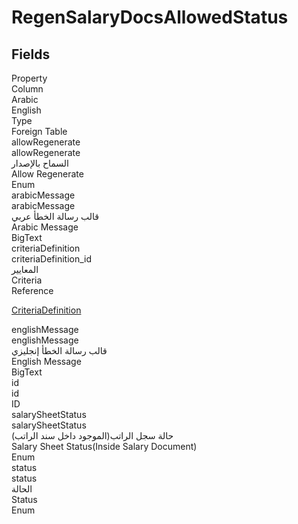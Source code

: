 
<div class='tableName'>


# RegenSalaryDocsAllowedStatus
</div>


<ContentFilter/>

<div class='searchable'>

## Fields

<div class="nama-table">
<div class="row header-row">
<div class="cell">Property</div>
<div class="cell">Column</div>
<div class="cell">Arabic</div>
<div class="cell">English</div>
<div class="cell">Type</div>
<div class="cell">Foreign Table</div>
</div><div class="row searchable" id="allowRegenerate">
<div class="cell" data-label="Property">allowRegenerate</div>
<div class="cell" data-label="Column">allowRegenerate</div>
<div class="cell" data-label="Arabic">السماح بالإصدار</div>
<div class="cell" data-label="English">Allow Regenerate</div>
<div class="cell" data-label="Type">Enum</div>

</div>

<div class="row searchable" id="arabicMessage">
<div class="cell" data-label="Property">arabicMessage</div>
<div class="cell" data-label="Column">arabicMessage</div>
<div class="cell" data-label="Arabic">قالب رسالة الخطأ عربي</div>
<div class="cell" data-label="English">Arabic Message</div>
<div class="cell" data-label="Type">BigText</div>

</div>

<div class="row searchable" id="criteriaDefinition">
<div class="cell" data-label="Property">criteriaDefinition</div>
<div class="cell" data-label="Column">criteriaDefinition_id</div>
<div class="cell" data-label="Arabic"> المعايير</div>
<div class="cell" data-label="English"> Criteria</div>
<div class="cell" data-label="Type">Reference</div>
<div class="cell" data-label="Foreign Table">

 [CriteriaDefinition](/modules/basic/CriteriaDefinition.md) 
</div>
</div>

<div class="row searchable" id="englishMessage">
<div class="cell" data-label="Property">englishMessage</div>
<div class="cell" data-label="Column">englishMessage</div>
<div class="cell" data-label="Arabic">قالب رسالة الخطأ إنجليزي</div>
<div class="cell" data-label="English">English Message</div>
<div class="cell" data-label="Type">BigText</div>

</div>

<div class="row searchable" id="id">
<div class="cell" data-label="Property">id</div>
<div class="cell" data-label="Column">id</div>
<div class="cell" data-label="Arabic"></div>
<div class="cell" data-label="English"></div>
<div class="cell" data-label="Type">ID</div>

</div>

<div class="row searchable" id="salarySheetStatus">
<div class="cell" data-label="Property">salarySheetStatus</div>
<div class="cell" data-label="Column">salarySheetStatus</div>
<div class="cell" data-label="Arabic">حالة سجل الراتب(الموجود داخل سند الراتب)</div>
<div class="cell" data-label="English">Salary Sheet Status(Inside Salary Document)</div>
<div class="cell" data-label="Type">Enum</div>

</div>

<div class="row searchable" id="status">
<div class="cell" data-label="Property">status</div>
<div class="cell" data-label="Column">status</div>
<div class="cell" data-label="Arabic">الحالة</div>
<div class="cell" data-label="English">Status</div>
<div class="cell" data-label="Type">Enum</div>

</div>


</div>
</div>

